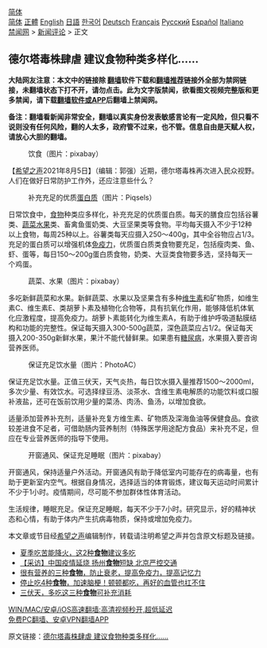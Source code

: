  <!-- 面包屑导航 --> <div class="breadcrumb"><!-- GTranslate: https://gtranslate.io/ -->  <div class="switcher notranslate">  <div class="selected">  <a href="#" onclick="return false;"> 简体</a>  </div>  <div class="option">  <a href="https://www.bannedbook.org" onclick="doGTranslate('zh-CN|zh-CN');jQuery('div.switcher div.selected a').html(jQuery(this).html());return false;" title="简体中文" class="nturl selected"> 简体</a>  <a href="https://www.bannedbook.org/zh-tw/" onclick="doGTranslate('zh-CN|zh-TW');jQuery('div.switcher div.selected a').html(jQuery(this).html());return false;" title="繁體中文" class="nturl"> 正體</a>  <a href="https://www.bannedbook.org/en/" onclick="doGTranslate('zh-CN|en');jQuery('div.switcher div.selected a').html(jQuery(this).html());return false;" title="English" class="nturl"> English</a>  <a href="https://www.bannedbook.org/ja/" onclick="doGTranslate('zh-CN|ja');jQuery('div.switcher div.selected a').html(jQuery(this).html());return false;" title="日本語" class="nturl"> 日語</a>  <a href="https://www.bannedbook.org/ko/" onclick="doGTranslate('zh-CN|ko');jQuery('div.switcher div.selected a').html(jQuery(this).html());return false;" title="한국어" class="nturl"> 한국어</a>  <a href="https://www.bannedbook.org/de/" onclick="doGTranslate('zh-CN|de');jQuery('div.switcher div.selected a').html(jQuery(this).html());return false;" title="Deutsch" class="nturl"> Deutsch</a>  <a href="https://www.bannedbook.org/fr/" onclick="doGTranslate('zh-CN|fr');jQuery('div.switcher div.selected a').html(jQuery(this).html());return false;" title="Français" class="nturl"> Français</a>  <a href="https://www.bannedbook.org/ru/" onclick="doGTranslate('zh-CN|ru');jQuery('div.switcher div.selected a').html(jQuery(this).html());return false;" title="Русский" class="nturl"> Русский</a>  <a href="https://www.bannedbook.org/es/" onclick="doGTranslate('zh-CN|es');jQuery('div.switcher div.selected a').html(jQuery(this).html());return false;" title="Español" class="nturl"> Español</a>  <a href="https://www.bannedbook.org/it/" onclick="doGTranslate('zh-CN|it');jQuery('div.switcher div.selected a').html(jQuery(this).html());return false;" title="Italiano" class="nturl"> Italiano</a>  </div>  </div>      <div class='breadcrumb-sub'><!-- Breadcrumb NavXT 6.3.0 --> <a href="https://www.bannedbook.org/" class="home">禁闻网</a> &gt; <a href="https://www.bannedbook.org/bnews/comments/" class="category">新闻评论</a> &gt; 正文</div></div><h2>德尔塔毒株肆虐 建议食物种类多样化......</h2> <p class="notice"><b>大陆网友注意：本文中的链接除 <a href="https://github.com/bannedbook/fanqiang" >翻墙</a>软件下载和<a href="https://github.com/killgcd/justmysocks/blob/master/README.md">翻墙推荐</a>链接外全部为禁网链接，未翻墙状态下打不开，请勿点击。此为文字版禁闻，欲看图文视频完整版和更多禁闻，请下载<a href="https://github.com/bannedbook/fanqiang">翻墙软件或APP</a>后翻墙上禁闻网。</p><p>备注：翻墙看新闻非常安全，翻墙以真实身份发表敏感言论有一定风险，但只看不说则没有任何风险，翻的人太多，政府管不过来，也不管。信息自由是天赋人权，请放心大胆的翻墙。</b></p>  <div class="entry"> <figure><figcaption>饮食（图片：pixabay）</figcaption></figure> <p>【<span class='wp_keywordlink_affiliate'><a href="https://www.soundofhope.org" title="希望之声" target="_blank">希望之声</a></span>2021年8月5日】（编辑：郭强）近期，德尔塔毒株再次进入民众视野。人们在做好日常防护工作外，还应注意些什么？</p> <figure><figcaption>补充充足的优质<a href="https://www.bannedbook.org/bnews/tag/%E8%9B%8B%E7%99%BD%E8%B4%A8/" class="st_tag internal_tag" rel="tag" title="标签 蛋白质 下的日志">蛋白质</a>（图片：Piqsels）</figcaption></figure> <p>日常饮食中，<a href="https://www.bannedbook.org/bnews/tag/%e9%a3%9f%e7%89%a9/" class="st_tag internal_tag" rel="tag" title="标签 食物 下的日志">食物</a>种类应多样化，补充充足的优质蛋白质。每天的膳食应包括谷薯类、<a href="https://www.bannedbook.org/bnews/tag/%e8%94%ac%e8%8f%9c/" class="st_tag internal_tag" rel="tag" title="标签 蔬菜 下的日志">蔬菜</a><a href="https://www.bannedbook.org/bnews/tag/%e6%b0%b4%e6%9e%9c/" class="st_tag internal_tag" rel="tag" title="标签 水果 下的日志">水果</a>类、畜禽鱼蛋奶类、大豆坚果类等食物。平均每天摄入不少于12种以上食物，每周25种以上。谷薯类每天应摄入250～400g，其中全谷物应占1/3。充足的蛋白质可以增强机体<a href="https://www.bannedbook.org/bnews/tag/%E5%85%8D%E7%96%AB%E5%8A%9B/" class="st_tag internal_tag" rel="tag" title="标签 免疫力 下的日志">免疫力</a>，优质蛋白质类食物要充足，包括瘦肉类、鱼、虾、蛋等，每日150～200g蛋白质食物，奶类、大豆类食物要多选，坚持每天一个鸡蛋。</p>  <figure><figcaption>蔬菜、水果（图片：pixabay）</figcaption></figure> <p>多吃新鲜蔬菜和水果。新鲜蔬菜、水果以及坚果含有多种<a href="https://www.bannedbook.org/bnews/tag/%E7%BB%B4%E7%94%9F%E7%B4%A0/" class="st_tag internal_tag" rel="tag" title="标签 维生素 下的日志">维生素</a>和矿物质，如维生素C、维生素E、类胡萝卜素及植物化合物等，具有抗氧化作用，能够降低机体氧化应激程度，提高免疫力。胡萝卜素能转化为维生素A，有助于维护呼吸道黏膜结构和功能的完整性。保证每天摄入300-500g蔬菜，深色蔬菜应占1/2。保证每天摄入200-350g新鲜水果，果汁不能代替鲜果。如果患有<a href="https://www.bannedbook.org/bnews/tag/%e7%b3%96%e5%b0%bf%e7%97%85/" class="st_tag internal_tag" rel="tag" title="标签 糖尿病 下的日志">糖尿病</a>，水果摄入要咨询营养医师。</p> <figure><figcaption>保证充足饮水量（图片：PhotoAC）</figcaption></figure> <p>保证充足饮水量。正值三伏天，天气炎热，每日饮水摄入量推荐1500～2000ml，多次少量、有效饮水。可选择绿豆汤、淡茶水、含维生素电解质的功能饮料或口服补液盐，还可在饭前饮用少量的菜汤、肉汤、鱼汤，以增加食欲。</p>  <p>适量添加营养补充剂，适量补充复方维生素、矿物质及深海鱼油等保健食品。食欲较差进食不足者，可借助肠内营养制剂（特殊医学用途配方食品）来补充不足，但应在专业营养医师的指导下使用。</p> <figure><figcaption>开窗通风、保证充足睡眠（图片：pixabay）</figcaption></figure> <p>开窗通风，保持适量户外活动。开窗通风有助于降低室内可能存在的病毒量，也有助于更新室内空气。根据自身情况，选择适当的体育锻炼，建议每天运动时间累计不少于1小时。疫情期间，尽可能不参加群体性体育活动。</p>  <p>生活规律，睡眠充足。保证充足睡眠，每天不少于7小时。研究显示，好的精神状态和心情，有助于体内产生抗病毒物质，保持或增加免疫力。</p> <p>本文章或节目经<a href="https://www.bannedbook.org/bnews/tag/%e5%b8%8c%e6%9c%9b%e4%b9%8b%e5%a3%b0/" class="st_tag internal_tag" rel="tag" title="标签 希望之声 下的日志">希望之声</a>编辑制作，转载请注明希望之声并包含原文标题及链接。 </p>  <ul class='op-related-articles' title='相关阅读'> <li><a href='https://www.bannedbook.org/bnews/comments/20210805/1600951.html' target='_blank'>夏季吃苦能降火，这2种<b>食物</b>建议多吃</a></li> <li><a href='https://www.bannedbook.org/bnews/comments/20210805/1600774.html' target='_blank'>【采访】中国疫情延烧 扬州<b>食物</b>短缺 北京严控交通</a></li> <li><a href='https://www.bannedbook.org/bnews/health/20210805/1600756.html' target='_blank'>很有营养的三种<b>食物</b>，防止衰老，提高免疫力，提高记忆力</a></li> <li><a href='https://www.bannedbook.org/bnews/health/20210805/1600681.html' target='_blank'>停止吃4种<b>食物</b>，加速脑梗！顿顿都吃，再好的血管也扛不住</a></li> <li><a href='https://www.bannedbook.org/bnews/comments/20210805/1600669.html' target='_blank'>三伏天，多吃这三种<b>食物</b>可补充消耗</a></li> </ul> <p class="texttj"> <a href="https://github.com/bannedbook/fanqiang/wiki/V2ray%E6%9C%BA%E5%9C%BA" target="_blank">WIN/MAC/安卓/iOS高速翻墙:高清视频秒开,超低延迟</a><br/> <a href="https://github.com/bannedbook/fanqiang/wiki/%E7%A6%81%E9%97%BB%E7%BD%91%E5%AE%89%E5%8D%93%E7%BF%BB%E5%A2%99%E6%96%B0%E9%97%BBAPP" target="_blank">免费PC翻墙、安卓VPN翻墙APP</a></p><p>原文链接：<a class="src_link"  href="https://www.soundofhope.org/post/532331" target="_blank">德尔塔毒株肆虐 建议食物种类多样化&#8230;&#8230;</a></p><a name='sharetosocial'></a>  <div style="margin-bottom:5px;padding-bottom:5px;clear:both"> <div id="archive-pix-1" class="banner-ads"> <!-- AuctionX Display platform tag START --> <div id="26318x728x90x621x_ADSLOT2" clicktrack="%%CLICK_URL_ESC%%"></div> <!-- AuctionX Display platform tag END --> </div> <div id="archive-pix-2" class="banner-ads"> <!-- AuctionX Display platform tag START --> <div id="26315x300x250x621x_ADSLOT2" clicktrack="%%CLICK_URL_ESC%%"></div> <!-- AuctionX Display platform tag END --> </div> </div>  <div id="archive-pix-1" class="banner-ads"> <!-- AuctionX Display platform tag START --> <div id="26318x728x90x621x_ADSLOT3" clicktrack="%%CLICK_URL_ESC%%"></div> <!-- AuctionX Display platform tag END --> </div> </div><!--END ENTRY--> 